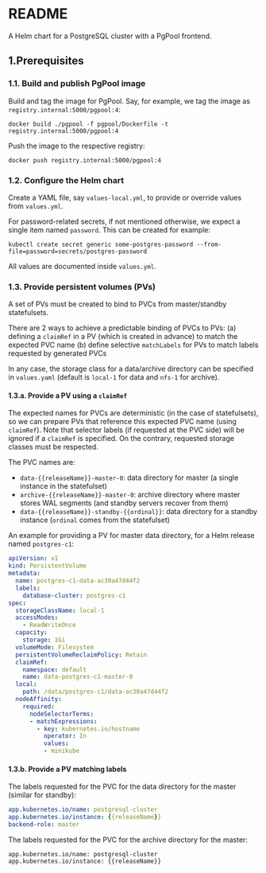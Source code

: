 # README

A Helm chart for a PostgreSQL cluster with a PgPool frontend.

## 1.Prerequisites

### 1.1. Build and publish PgPool image

Build and tag the image for PgPool. Say, for example, we tag the image as `registry.internal:5000/pgpool:4`:

    docker build ./pgpool -f pgpool/Dockerfile -t registry.internal:5000/pgpool:4

Push the image to the respective registry:

    docker push registry.internal:5000/pgpool:4
 
### 1.2. Configure the Helm chart

Create a YAML file, say `values-local.yml`, to provide or override values from `values.yml`.

For password-related secrets, if not mentioned otherwise, we expect a single item named `password`. This can be created for example:

    kubectl create secret generic some-postgres-password --from-file=password=secrets/postgres-password

All values are documented inside `values.yml`.

### 1.3. Provide persistent volumes (PVs)

A set of PVs must be created to bind to PVCs from master/standby statefulsets.

There are 2 ways to achieve a predictable binding of PVCs to PVs:
  (a) defining a `claimRef` in a PV (which is created in advance) to match the expected PVC name
  (b) define selective `matchLabels` for PVs to match labels requested by generated PVCs

In any case, the storage class for a data/archive directory can be specified in `values.yaml` (default is `local-1` for data and `nfs-1` for archive).

#### 1.3.a. Provide a PV using a `claimRef`

The expected names for PVCs are deterministic (in the case of statefulsets), so we can prepare PVs that reference this expected PVC name (using `claimRef`). Note that selector labels (if requested at the PVC side) will be ignored if a `claimRef` is specified. On the contrary, requested storage classes must be respected.

The PVC names are:
 
 * `data-{{releaseName}}-master-0`: data directory for master (a single instance in the statefulset)
 * `archive-{{releaseName}}-master-0`:  archive directory where master stores WAL segments (and standby servers recover from them)
 * `data-{{releaseName}}-standby-{{ordinal}}`: data directory for a standby instance (`ordinal` comes from the statefulset)

An example for providing a PV for master data directory, for a Helm release named `postgres-c1`:
```yaml
apiVersion: v1
kind: PersistentVolume
metadata:
  name: postgres-c1-data-ac30a47d44f2
  labels:
    database-cluster: postgres-c1
spec:
  storageClassName: local-1
  accessModes:
    - ReadWriteOnce
  capacity:
    storage: 1Gi
  volumeMode: Filesystem
  persistentVolumeReclaimPolicy: Retain
  claimRef:
    namespace: default
    name: data-postgres-c1-master-0
  local:
    path: /data/postgres-c1/data-ac30a47d44f2
  nodeAffinity:
    required:
      nodeSelectorTerms:
      - matchExpressions:
        - key: kubernetes.io/hostname
          operator: In
          values:
          - minikube
```

#### 1.3.b. Provide a PV matching labels

The labels requested for the PVC for the data directory for the master (similar for standby):
```yaml
app.kubernetes.io/name: postgresql-cluster
app.kubernetes.io/instance: {{releaseName}}
backend-role: master
```

The labels requested for the PVC for the archive directory for the master:
```
app.kubernetes.io/name: postgresql-cluster
app.kubernetes.io/instance: {{releaseName}}
```
